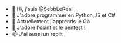 - 👋 Hi, j'suis @SebbLeReal
- 👀 J'adore programmer en Python,JS et C#
- 🌱 Actuellement j'apprends le Go
- 💞️ J'adore l'osint et le pentest !
- 📫 J'ai aussi un replit

<!---
SebbLeReal/SebbLeReal is a ✨ special ✨ repository because its `README.md` (this file) appears on your GitHub profile.
You can click the Preview link to take a look at your changes.
--->
